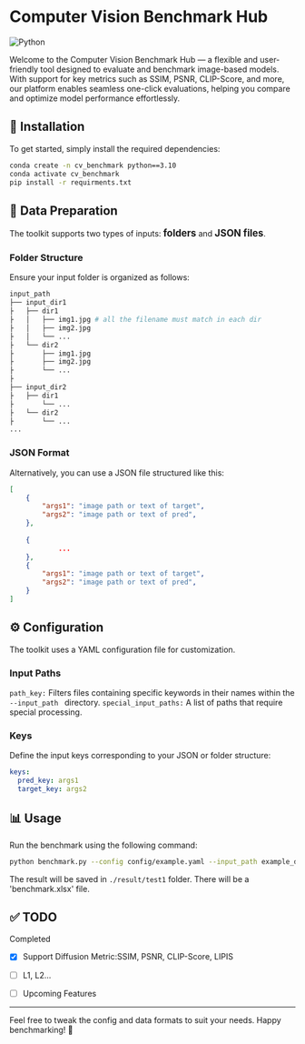 # Computer Vision Benchmark Hub
![Python](https://img.shields.io/badge/python-3670A0?style=for-the-badge&logo=python&logoColor=ffdd54)

Welcome to the Computer Vision Benchmark Hub — a flexible and user-friendly tool designed to evaluate and benchmark image-based models.  With support for key metrics such as SSIM, PSNR, CLIP-Score, and more, our platform enables seamless one-click evaluations, helping you compare and optimize model performance effortlessly.

## 🚀 Installation
To get started, simply install the required dependencies:
```bash
conda create -n cv_benchmark python==3.10
conda activate cv_benchmark
pip install -r requirments.txt
```

## 📁 Data Preparation
The toolkit supports two types of inputs: <big>**folders**</big> and <big>**JSON files**</big>.

### Folder Structure
Ensure your input folder is organized as follows:
```bash
input_path
├── input_dir1 
├   ├── dir1 
├   │   ├── img1.jpg # all the filename must match in each dir
├   │   ├── img2.jpg 
├   │   └── ...
├   └── dir2 
├       ├── img1.jpg
├       ├── img2.jpg
├       └── ...
├
├── input_dir2 
├   ├── dir1 
├       └── ...
├   └── dir2 
├       └── ...
...
```

### JSON Format
Alternatively, you can use a JSON file structured like this:
```json
[
    {
        "args1": "image path or text of target",
        "args2": "image path or text of pred",
    },
    
    {
            ...
    },
    {
        "args1": "image path or text of target",
        "args2": "image path or text of pred",
    }
]
```
## ⚙️ Configuration
The toolkit uses a YAML configuration file for customization.

### Input Paths
`path_key:` Filters files containing specific keywords in their names within the `--input_path ` directory.
`special_input_paths:` A list of paths that require special processing.

### Keys
Define the input keys corresponding to your JSON or folder structure:
```yaml
keys:
  pred_key: args1
  target_key: args2
```


## 📊 Usage

Run the benchmark using the following command:
```bash
python benchmark.py --config config/example.yaml --input_path example_data --output_path ./result/test1
```
The result will be saved in `./result/test1` folder. There will be a 'benchmark.xlsx' file.



## ✅ TODO

Completed
- [X] Support Diffusion Metric:SSIM, PSNR, CLIP-Score, LIPIS
- [ ] L1, L2...

- [ ] Upcoming Features

--- 


Feel free to tweak the config and data formats to suit your needs. Happy benchmarking! 🎯
